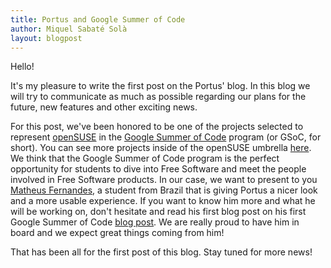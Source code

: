 ```yaml
---
title: Portus and Google Summer of Code
author: Miquel Sabaté Solà
layout: blogpost
---
```


Hello!

It's my pleasure to write the first post on the Portus' blog. In this blog
we will try to communicate as much as possible regarding our plans for the
future, new features and other exciting news.

For this post, we've been honored to be one of the projects selected to
represent [openSUSE](https://www.opensuse.org) in the [Google Summer of
Code](https://developers.google.com/open-source/gsoc/) program (or GSoC, for
short). You can see more projects inside of the openSUSE umbrella
[here](http://101.opensuse.org/). We think that the Google Summer of Code
program is the perfect opportunity for students to dive into Free Software and
meet the people involved in Free Software products. In our case, we want to
present to you [Matheus Fernandes](http://msfernandes.github.io/), a student
from Brazil that is giving Portus a nicer look and a more usable experience. If
you want to know him more and what he will be working on, don't hesitate and
read his first blog post on his first Google Summer of Code [blog
post](http://msfernandes.github.io/blog/2016/05/29/GSoC). We are really proud
to have him in board and we expect great things coming from him!

That has been all for the first post of this blog. Stay tuned for more news!
